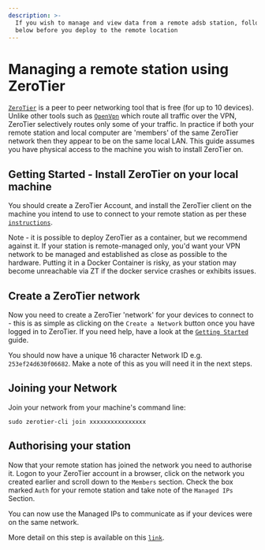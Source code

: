 ```yaml
---
description: >-
  If you wish to manage and view data from a remote adsb station, follow the steps
  below before you deploy to the remote location
---
```


# Managing a remote station using ZeroTier

[`ZeroTier`](https://www.zerotier.com/) is a peer to peer networking tool that is free (for up to 10 devices). Unlike other tools such as [`OpenVpn`](https://openvpn.net/) which route all traffic over the VPN, ZeroTier selectively routes only some of your traffic. In practice if both your remote station and local computer are 'members' of the same ZeroTier network then they appear to be on the same local LAN. This guide assumes you have physical access to the machine you wish to install ZeroTier on.

## Getting Started - Install ZeroTier on your local machine

You should create a ZeroTier Account, and install the ZeroTier client on the machine you intend to use to connect to your remote station as per these [`instructions`](https://www.zerotier.com/download/).

Note - it is possible to deploy ZeroTier as a container, but we recommend against it. If your station is remote-managed only, you'd want your VPN network to be managed and established as close as possible to the hardware. Putting it in a Docker Container is risky, as your station may become unreachable via ZT if the docker service crashes or exhibits issues.

## Create a ZeroTier network

Now you need to create a ZeroTier 'network' for your devices to connect to - this is as simple as clicking on the `Create a Network` button once you have logged in to ZeroTier. If you need help, have a look at the [`Getting Started`](https://docs.zerotier.com/start) guide.

You should now have a unique 16 character Network ID e.g. `253ef24d630f06682`. Make a note of this as you will need it in the next steps.

## Joining your Network

Join your network from your machine's command line:

```shell
sudo zerotier-cli join xxxxxxxxxxxxxxxx
```

## Authorising your station

Now that your remote station has joined the network you need to authorise it. Logon to your ZeroTier account in a browser, click on the network you created earlier and scroll down to the `Members` section. Check the box marked `Auth` for your remote station and take note of the `Managed IPs` Section.

You can now use the Managed IPs to communicate as if your devices were on the same network.

More detail on this step is available on this [`link`](https://docs.zerotier.com/start#authorize-your-device).
